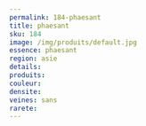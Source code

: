 ```yaml
---
permalink: 184-phaesant
title: phaesant
sku: 184
image: /img/produits/default.jpg
essence: phaesant
region: asie
details: 
produits:
couleur: 
densite: 
veines: sans
rarete: 
---
```

